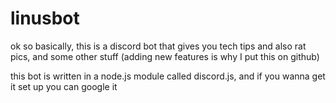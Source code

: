 # linusbot

ok so basically, this is a discord bot that gives you tech tips and also rat pics, and some other stuff (adding new features is why I put this
on github)

this bot is written in a node.js module called discord.js, and if you wanna get it set up you can google it
